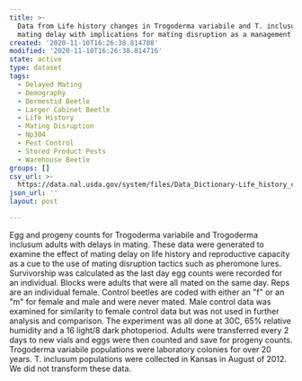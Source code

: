 ```yaml
---
title: >-
  Data from Life history changes in Trogoderma variabile and T. inclusum due to
  mating delay with implications for mating disruption as a management tactic
created: '2020-11-10T16:26:38.814708'
modified: '2020-11-10T16:26:38.814716'
state: active
type: dataset
tags:
  - Delayed Mating
  - Demography
  - Dermestid Beetle
  - Larger Cabinet Beetle
  - Life History
  - Mating Disruption
  - Np304
  - Pest Control
  - Stored Product Pests
  - Warehouse Beetle
groups: []
csv_url: >-
  https://data.nal.usda.gov/system/files/Data_Dictionary-Life_history_changes_Trogoderma.csv
json_url: ''
layout: post

---
```

<p>Egg and progeny counts for Trogoderma variabile and Trogoderma inclusum adults with delays in mating. These data were generated to examine the effect of mating delay on life history and reproductive capacity as a cue to the use of mating disruption tactics such as pheromone lures. Survivorship was calculated as the last day egg counts were recorded for an individual. Blocks were adults that were all mated on the same day. Reps are an individual female. Control beetles are coded with either an "f" or an "m" for female and male and were never mated. Male control data was examined for similarity to female control data but was not used in further analysis and comparison. The experiment was all done at 30C, 65% relative humidity and a 16 light/8 dark photoperiod. Adults were transferred every 2 days to new vials and eggs were then counted and save for progeny counts. Trogoderma variabile populations were laboratory colonies for over 20 years. T. inclusum populations were collected in Kansas in August of 2012. We did not transform these data.</p>

